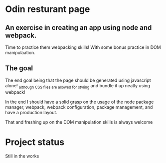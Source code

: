 # Odin resturant page

## An exercise in creating an app using node and webpack.

Time to practice them webpacking skills!
With some bonus practice in DOM manipulaation.

## The goal

The end goal being that the page should be generated using javascript alone!
<sub>although CSS files are allowed for styling</sub>
and bundle it up neatly using webpack!

In the end I should have a solid grasp on the usage of the node package manager, webpack, webpack configuration, package management, and have a production layout.

That and freshing up on the DOM manipulation skills is always welcome

# Project status

Still in the works

